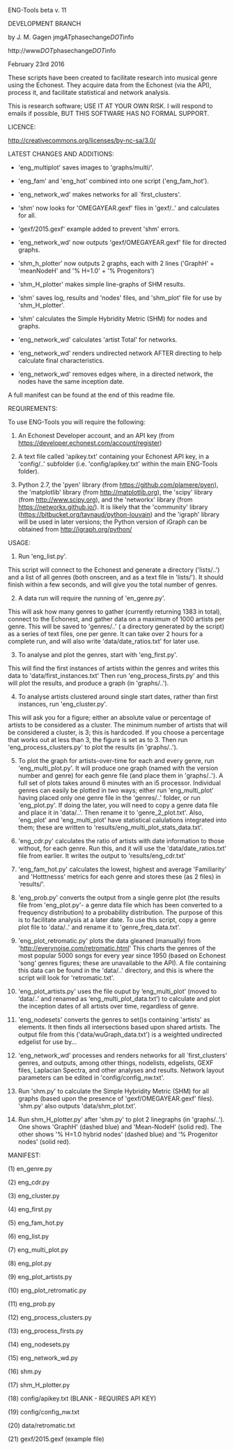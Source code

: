 ENG-Tools beta v. 11

DEVELOPMENT BRANCH

by J. M. Gagen
jmg*AT*phasechange*DOT*info

http://www*DOT*phasechange*DOT*info

February 23rd 2016

These scripts have been created to facilitate research into musical genre using the Echonest. 
They acquire data from the Echonest (via the API), process it, and facilitate statistical and network analysis.  

This is research software; USE IT AT YOUR OWN RISK. 
I will respond to emails if possible, BUT THIS SOFTWARE HAS NO FORMAL SUPPORT.


LICENCE: 

http://creativecommons.org/licenses/by-nc-sa/3.0/


LATEST CHANGES AND ADDITIONS: 

- 'eng_multiplot' saves images to 'graphs/multi/'. 

- 'eng_fam' and 'eng_hot' combined into one script ('eng_fam_hot'). 

- 'eng_network_wd' makes networks for all `first_clusters'. 

- 'shm' now looks for 'OMEGAYEAR.gexf' files in 'gexf/..' and calculates for all. 

- 'gexf/2015.gexf' example added to prevent 'shm' errors. 

- 'eng_network_wd' now outputs 'gexf/OMEGAYEAR.gexf' file for directed graphs. 

- 'shm_h_plotter' now outputs 2 graphs, each with 2 lines ('GraphH' + 'meanNodeH' and '% H=1.0' + '% Progenitors') 

- 'shm_H_plotter' makes simple line-graphs of SHM results.

- 'shm' saves log, results and 'nodes' files, and 'shm_plot' file for use by 'shm_H_plotter'. 

- 'shm' calculates the Simple Hybridity Metric (SHM) for nodes and graphs. 

- 'eng_network_wd' calculates 'artist Total' for networks. 

- 'eng_network_wd' renders undirected network AFTER directing to help calculate final characteristics.  

- 'eng_network_wd' removes edges where, in a directed network, the nodes have the same inception date. 

A full manifest can be found at the end of this readme file. 


REQUIREMENTS: 

To use ENG-Tools you will require the following:

1) An Echonest Developer account, and an API key (from https://developer.echonest.com/account/register)

2) A text file called 'apikey.txt' containing your Echonest API key, in a 'config/..' subfolder (i.e. 'config/apikey.txt' within the main ENG-Tools folder). 

3) Python 2.7, the 'pyen' library (from https://github.com/plamere/pyen), the 'matplotlib' library (from http://matplotlib.org), the 'scipy' library (from http://www.scipy.org), and the 'networkx' library (from https://networkx.github.io/). It is likely that the 'community' library (https://bitbucket.org/taynaud/python-louvain) and the 'igraph' library will be used in later versions; the Python version of iGraph can be obtained from http://igraph.org/python/ 

USAGE: 

1) Run 'eng_list.py'. 

This script will connect to the Echonest and generate a directory ('lists/..') and a list of all genres (both onscreen, and as a text file in 'lists/'). It should finish within a few seconds, and will give you the total number of genres. 

2) A data run will require the running of 'en_genre.py'. 

This will ask how many genres to gather (currently returning 1383 in total), connect to the Echonest, and gather data on a maximum of 1000 artists per genre. This will be saved to 'genres/..' ( a directory generated by the script) as a series of text files, one per genre. It can take over 2 hours for a complete run, and will also write 'data/date_ratios.txt' for later use. 

3) To analyse and plot the genres, start with 'eng_first.py'.

This will find the first instances of artists within the genres and writes this data to 'data/first_instances.txt'
Then run 'eng_process_firsts.py' and this will plot the results, and produce a graph (in 'graphs/..'). 

4) To analyse artists clustered around single start dates, rather than first instances, run 'eng_cluster.py'. 

This will ask you for a figure; either an absolute value or percentage of artists to be considered as a cluster. The minimum number of artists that will be considered a cluster, is 3; this is hardcoded. If you choose a percentage that works out at less than 3, the figure is set as to 3. Then run 'eng_process_clusters.py' to plot the results (in 'graphs/..'). 

5) To plot the graph for artists-over-time for each and every genre, run 'eng_multi_plot.py'. It will produce one graph (named with the version number and genre) for each genre file (and place them in 'graphs/..'). A full set of plots takes around 6 minutes with an i5 processor. Individual genres can easily be plotted in two ways; either run 'eng_multi_plot' having placed only one genre file in the 'genres/..' folder, or run 'eng_plot.py'. If doing the later, you will need to copy a genre data file and place it in 'data/..'. Then rename it to 'genre_2_plot.txt'. Also, 'eng_plot' and 'eng_multi_plot' have statistical calulations integrated into them; these are written to 'results/eng_multi_plot_stats_data.txt'. 

6) 'eng_cdr.py' calculates the ratio of artists with date information to those without, for each genre.
Run this, and it will use the 'data/date_ratios.txt' file from earlier. It writes the output to 'results/eng_cdr.txt'

7) 'eng_fam_hot.py' calculates the lowest, highest and average 'Familiarity' and 'Hotttnesss' metrics for each genre and stores these (as 2 files) in 'results/'.  

8) 'eng_prob.py' converts the output from a single genre plot (the results file from 'eng_plot.py'- a genre data file which has been converted to a frequency distribution) to a probability distribution. The purpose of this is to facilitate analysis at a later date. To use this script, copy a genre plot file to 'data/..' and rename it to 'genre_freq_data.txt'. 

9) 'eng_plot_retromatic.py' plots the data gleaned (manually) from 'http://everynoise.com/retromatic.html' This charts the genres of the most popular 5000 songs for every year since 1950 (based on Echonest 'song' genres figures; these are unavailable to the API). A file containing this data can be found in the 'data/..' directory, and this is where the script will look for 'retromatic.txt'.

10) 'eng_plot_artists.py' uses the file ouput by ‘eng_multi_plot’ (moved to ‘data/..’ and renamed as ‘eng_multi_plot_data.txt’) to calculate and plot the inception dates of all artists over time, regardless of genre. 

11) 'eng_nodesets' converts the genres to set()s containing 'artists' as elements. It then finds all intersections based upon shared artists. The output file from this ('data/wuGraph_data.txt') is a weighted undirected edgelist for use by... 

12) 'eng_network_wd' processes and renders networks for all `first_clusters' genres, and outputs, among other things, nodelists, edgelists, GEXF files, Laplacian Spectra, and other analyses and results. Network layout parameters can be edited in 'config/config_nw.txt'. 

13) Run 'shm.py' to calculate the Simple Hybridity Metric (SHM) for all graphs (based upon the presence of 'gexf/OMEGAYEAR.gexf' files). 'shm.py' also outputs 'data/shm_plot.txt'.

14) Run shm_H_plotter.py' after 'shm.py' to plot 2 linegraphs (in 'graphs/..'). One shows 'GraphH' (dashed blue) and 'Mean-NodeH' (solid red). The other shows '% H=1.0 hybrid nodes' (dashed blue) and '% Progenitor nodes' (solid red). 


MANIFEST: 

(1) en_genre.py

(2) eng_cdr.py

(3) eng_cluster.py

(4) eng_first.py

(5) eng_fam_hot.py

(6) eng_list.py

(7) eng_multi_plot.py

(8) eng_plot.py

(9) eng_plot_artists.py

(10) eng_plot_retromatic.py

(11) eng_prob.py

(12) eng_process_clusters.py

(13) eng_process_firsts.py

(14) eng_nodesets.py

(15) eng_network_wd.py

(16) shm.py

(17) shm_H_plotter.py

(18) config/apikey.txt (BLANK - REQUIRES API KEY)

(19) config/config_nw.txt

(20) data/retromatic.txt

(21) gexf/2015.gexf (example file)
